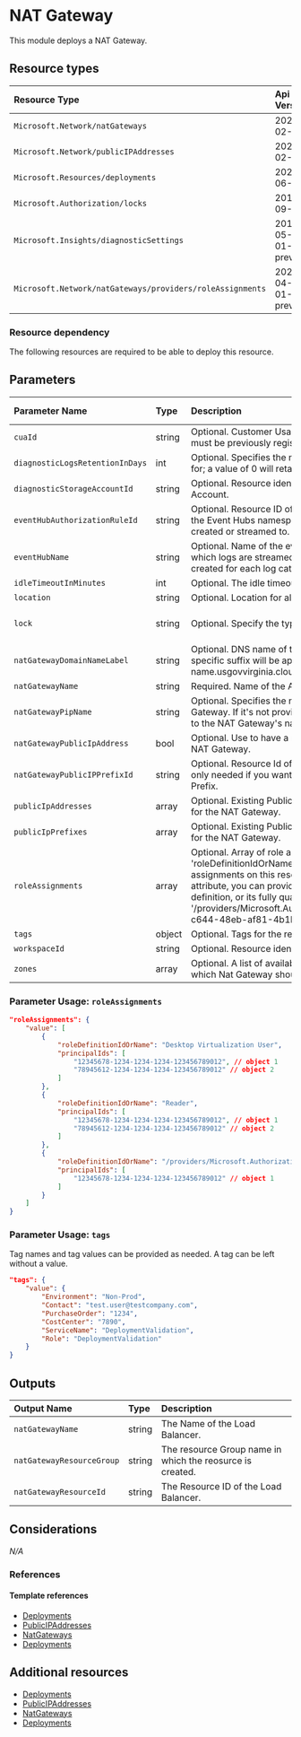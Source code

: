 # NAT Gateway

This module deploys a NAT Gateway.

## Resource types

| Resource Type                                             | Api Version        |
| :-------------------------------------------------------- | :----------------- |
| `Microsoft.Network/natGateways`                           | 2021-02-01         |
| `Microsoft.Network/publicIPAddresses`                     | 2021-02-01         |
| `Microsoft.Resources/deployments`                         | 2020-06-01         |
| `Microsoft.Authorization/locks`                           | 2016-09-01         |
| `Microsoft.Insights/diagnosticSettings`                   | 2017-05-01-preview |
| `Microsoft.Network/natGateways/providers/roleAssignments` | 2020-04-01-preview |

### Resource dependency

The following resources are required to be able to deploy this resource.

## Parameters

| Parameter Name                  | Type   | Description                                                                                                                                                                                                                                                                                                                                                                                                    | DefaultValue               | Possible values                            |
| :------------------------------ | :----- | :------------------------------------------------------------------------------------------------------------------------------------------------------------------------------------------------------------------------------------------------------------------------------------------------------------------------------------------------------------------------------------------------------------- | :------------------------- | :----------------------------------------- |
| `cuaId`                         | string | Optional. Customer Usage Attribution id (GUID). This GUID must be previously registered                                                                                                                                                                                                                                                                                                                        |                            |                                            |
| `diagnosticLogsRetentionInDays` | int    | Optional. Specifies the number of days that logs will be kept for; a value of 0 will retain data indefinitely.                                                                                                                                                                                                                                                                                                 | 365                        |                                            |
| `diagnosticStorageAccountId`    | string | Optional. Resource identifier of the Diagnostic Storage Account.                                                                                                                                                                                                                                                                                                                                               |                            |                                            |
| `eventHubAuthorizationRuleId`   | string | Optional. Resource ID of the event hub authorization rule for the Event Hubs namespace in which the event hub should be created or streamed to.                                                                                                                                                                                                                                                                |                            |                                            |
| `eventHubName`                  | string | Optional. Name of the event hub within the namespace to which logs are streamed. Without this, an event hub is created for each log category.                                                                                                                                                                                                                                                                  |                            |                                            |
| `idleTimeoutInMinutes`          | int    | Optional. The idle timeout of the nat gateway.                                                                                                                                                                                                                                                                                                                                                                 | 5                          |                                            |
| `location`                      | string | Optional. Location for all resources.                                                                                                                                                                                                                                                                                                                                                                          | [resourceGroup().location] |                                            |
| `lock`                          | string | Optional. Specify the type of lock.                                                                                                                                                                                                                                                                                                                                                                            | 'NotSpecified'             | 'CanNotDelete', 'NotSpecified', 'ReadOnly' |
| `natGatewayDomainNameLabel`     | string | Optional. DNS name of the Public IP resource. A region specific suffix will be appended to it, e.g.: your-DNS-name.usgovvirginia.cloudapp.azure.com                                                                                                                                                                                                                                                            |                            |                                            |
| `natGatewayName`                | string | Required. Name of the Azure NAT Gateway resource                                                                                                                                                                                                                                                                                                                                                               |                            |                                            |
| `natGatewayPipName`             | string | Optional. Specifies the name of the Public IP used by the NAT Gateway. If it's not provided, a '-pip' suffix will be appended to the NAT Gateway's name.                                                                                                                                                                                                                                                       |                            |                                            |
| `natGatewayPublicIpAddress`     | bool   | Optional. Use to have a new Public IP Address created for the NAT Gateway.                                                                                                                                                                                                                                                                                                                                     | False                      |                                            |
| `natGatewayPublicIPPrefixId`    | string | Optional. Resource Id of the Public IP Prefix object. This is only needed if you want your Public IPs created in a PIP Prefix.                                                                                                                                                                                                                                                                                 |                            |                                            |
| `publicIpAddresses`             | array  | Optional. Existing Public IP Address resource names to use for the NAT Gateway.                                                                                                                                                                                                                                                                                                                                | System.Object[]            |                                            |
| `publicIpPrefixes`              | array  | Optional. Existing Public IP Prefixes resource names to use for the NAT Gateway.                                                                                                                                                                                                                                                                                                                               | System.Object[]            |                                            |
| `roleAssignments`               | array  | Optional. Array of role assignment objects that contain the 'roleDefinitionIdOrName' and 'principalId' to define RBAC role assignments on this resource. In the roleDefinitionIdOrName attribute, you can provide either the display name of the role definition, or its fully qualified ID in the following format: '/providers/Microsoft.Authorization/roleDefinitions/c2f4ef07-c644-48eb-af81-4b1b4947fb11' | System.Object[]            |                                            |
| `tags`                          | object | Optional. Tags for the resource.                                                                                                                                                                                                                                                                                                                                                                               |                            |                                            |
| `workspaceId`                   | string | Optional. Resource identifier of Log Analytics.                                                                                                                                                                                                                                                                                                                                                                |                            |                                            |
| `zones`                         | array  | Optional. A list of availability zones denoting the zone in which Nat Gateway should be deployed.                                                                                                                                                                                                                                                                                                              | System.Object[]            |                                            |

### Parameter Usage: `roleAssignments`

```json
"roleAssignments": {
    "value": [
        {
            "roleDefinitionIdOrName": "Desktop Virtualization User",
            "principalIds": [
                "12345678-1234-1234-1234-123456789012", // object 1
                "78945612-1234-1234-1234-123456789012" // object 2
            ]
        },
        {
            "roleDefinitionIdOrName": "Reader",
            "principalIds": [
                "12345678-1234-1234-1234-123456789012", // object 1
                "78945612-1234-1234-1234-123456789012" // object 2
            ]
        },
        {
            "roleDefinitionIdOrName": "/providers/Microsoft.Authorization/roleDefinitions/c2f4ef07-c644-48eb-af81-4b1b4947fb11",
            "principalIds": [
                "12345678-1234-1234-1234-123456789012" // object 1
            ]
        }
    ]
}
```

### Parameter Usage: `tags`

Tag names and tag values can be provided as needed. A tag can be left without a value.

```json
"tags": {
    "value": {
        "Environment": "Non-Prod",
        "Contact": "test.user@testcompany.com",
        "PurchaseOrder": "1234",
        "CostCenter": "7890",
        "ServiceName": "DeploymentValidation",
        "Role": "DeploymentValidation"
    }
}
```

## Outputs

| Output Name               | Type   | Description                                               |
| :------------------------ | :----- | :-------------------------------------------------------- |
| `natGatewayName`          | string | The Name of the Load Balancer.                            |
| `natGatewayResourceGroup` | string | The resource Group name in which the reosurce is created. |
| `natGatewayResourceId`    | string | The Resource ID of the Load Balancer.                     |

## Considerations

*N/A*

### References

#### Template references

- [Deployments](https://docs.microsoft.com/en-us/azure/templates/Microsoft.Resources/2020-06-01/deployments)
- [PublicIPAddresses](https://docs.microsoft.com/en-us/azure/templates/Microsoft.Network/2021-02-01/publicIPAddresses)
- [NatGateways](https://docs.microsoft.com/en-us/azure/templates/Microsoft.Network/2021-02-01/natGateways)
- [Deployments](https://docs.microsoft.com/en-us/azure/templates/Microsoft.Resources/2020-06-01/deployments)

## Additional resources

- [Deployments](https://docs.microsoft.com/en-us/azure/templates/Microsoft.Resources/2020-06-01/deployments)
- [PublicIPAddresses](https://docs.microsoft.com/en-us/azure/templates/Microsoft.Network/2021-02-01/publicIPAddresses)
- [NatGateways](https://docs.microsoft.com/en-us/azure/templates/Microsoft.Network/2021-02-01/natGateways)
- [Deployments](https://docs.microsoft.com/en-us/azure/templates/Microsoft.Resources/2020-06-01/deployments)
